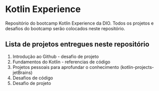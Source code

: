 # Kotlin Experience
Repositório do bootcamp Kotlin Experience da DIO. Todos os projetos e desafios do bootcamp serão colocados neste repositório.

## Lista de projetos entregues neste repositório

1. Introdução ao Github - desafio de projeto
2. Fundamentos do Kotlin - referencias de código
3. Projetos pessoais para aprofundar o conhecimento (kotlin-projects-jetBrains)
4. Desafios de código
5. Desafio de projeto
